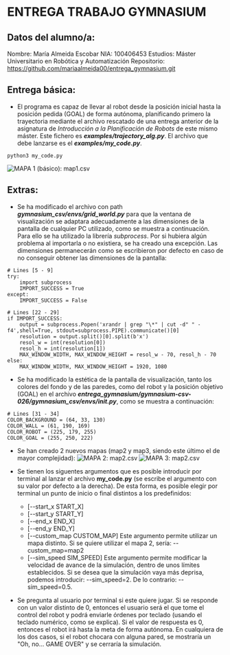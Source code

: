 # ENTREGA TRABAJO GYMNASIUM
## Datos del alumno/a:
Nombre: María Almeida Escobar
NIA: 100406453
Estudios: Máster Universitario en Robótica y Automatización
Repositorio: https://github.com/mariaalmeida00/entrega_gymnasium.git

## Entrega básica:
- El programa es capaz de llevar al robot desde la posición inicial hasta la posición pedida (GOAL) de forma autónoma, planificando primero la trayectoria mediante el archivo rescatado de una entrega anterior de la asignatura de *Introducción a la Planificación de Robots* de este mismo máster. Este fichero es ***examples/trajectory_alg.py***. El archivo que debe lanzarse es el ***examples/my_code.py***.
```
python3 my_code.py
```
![MAPA 1 (básico): map1.csv](/pictures/map1.png)

## Extras:
- Se ha modificado el archivo con path ***gymnasium_csv/envs/grid_world.py*** para que la ventana de visualización se adaptara adecuadamente a las dimensiones de la pantalla de cualquier PC utilizado, como se muestra a continuación. Para ello se ha utilizado la librería *subprocess*. Por si hubiera algún problema al importarla o no existiera, se ha creado una excepción. Las dimensiones permanecerán como se escribieron por defecto en caso de no conseguir obtener las dimensiones de la pantalla:
```
# Lines [5 - 9]
try:
    import subprocess
    IMPORT_SUCCESS = True
except:
    IMPORT_SUCCESS = False

# Lines [22 - 29]
if IMPORT_SUCCESS:
    output = subprocess.Popen('xrandr | grep "\*" | cut -d" " -f4',shell=True, stdout=subprocess.PIPE).communicate()[0]
    resolution = output.split()[0].split(b'x')
    resol_w = int(resolution[0])
    resol_h = int(resolution[1])
    MAX_WINDOW_WIDTH, MAX_WINDOW_HEIGHT = resol_w - 70, resol_h - 70
else:
    MAX_WINDOW_WIDTH, MAX_WINDOW_HEIGHT = 1920, 1080
```
- Se ha modificado la estética de la pantalla de visualización, tanto los colores del fondo y de las paredes, como del robot y la posición objetivo (GOAL) en el archivo ***entrega_gymnasium/gymnasium-csv-026/gymnasium_csv/envs/__init__.py***, como se muestra a continuación:
```
# Lines [31 - 34]
COLOR_BACKGROUND = (64, 33, 130)
COLOR_WALL = (61, 190, 169)
COLOR_ROBOT = (225, 179, 255)
COLOR_GOAL = (255, 250, 222)
```
- Se han creado 2 nuevos mapas (map2 y map3, siendo este último el de mayor complejidad):
![MAPA 2: map2.csv](/pictures/map2.png)
![MAPA 3: map2.csv](/pictures/map3.png)
- Se tienen los siguentes argumentos que es posible introducir por terminal al lanzar el archivo **my_code.py** (se escribe el argumento con su valor por defecto a la derecha). De esta forma, es posible elegir por terminal un punto de inicio o final distintos a los predefinidos:
    - [--start_x START_X]
    - [--start_y START_Y]
    - [--end_x END_X]
    - [--end_y END_Y]
    - [--custom_map CUSTOM_MAP] Este argumento permite utilizar un mapa distinto. Si se quiere utilizar el mapa 2, sería: --custom_map=map2
    - [--sim_speed SIM_SPEED] Este argumento permite modificar la velocidad de avance de la simulación, dentro de unos límites establecidos. Si se desea que la simulación vaya más deprisa, podemos introducir: --sim_speed=2. De lo contrario: --sim_speed=0.5.

- Se pregunta al usuario por terminal si este quiere jugar. Si se responde con un valor distinto de 0, entonces el usuario será el que tome el control del robot y podrá enviarle órdenes por teclado (usando el teclado numérico, como se explica). Si el valor de respuesta es 0, entonces el robot irá hasta la meta de forma autónoma. En cualquiera de los dos casos, si el robot chocara con alguna pared, se mostraría un "Oh, no... GAME OVER" y se cerraría la simulación.
